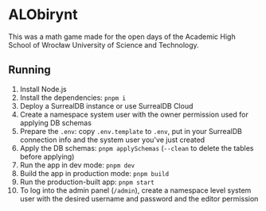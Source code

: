 # ALObirynt

This was a math game made for the open days of the Academic High School of Wrocław University of Science and Technology.

## Running

1. Install Node.js
2. Install the dependencies: `pnpm i`
3. Deploy a SurrealDB instance or use SurrealDB Cloud
4. Create a namespace system user with the owner permission used for applying DB schemas
5. Prepare the `.env`: copy `.env.template` to `.env`, put in your SurrealDB connection info and the system user you've just created
6. Apply the DB schemas: `pnpm applySchemas` (`--clean` to delete the tables before applying)
7. Run the app in dev mode: `pnpm dev`
8. Build the app in production mode: `pnpm build`
9. Run the production-built app: `pnpm start`
10. To log into the admin panel (`/admin`), create a namespace level system user with the desired username and password and the editor permission
